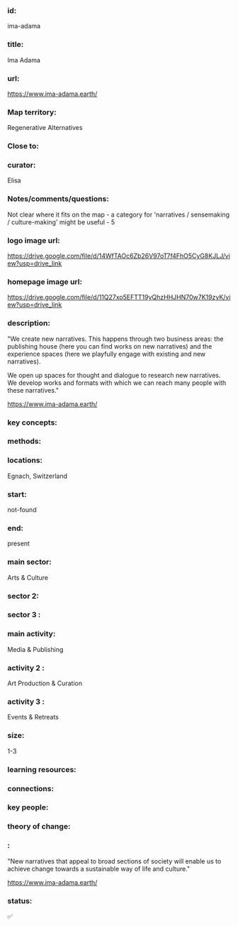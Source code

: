 ### id: 
  ima-adama
### title: 
  Ima Adama
### url: 
  https://www.ima-adama.earth/
### Map territory: 
  Regenerative Alternatives
### Close to: 
  
### curator: 
  Elisa
### Notes/comments/questions: 
  Not clear where it fits on the map - a category for 'narratives / sensemaking / culture-making' might be useful - 5
### logo image url: 
  https://drive.google.com/file/d/14WfTAOc6Zb26V97oT7f4FhO5CyG8KJLJ/view?usp=drive_link
### homepage image url: 
  https://drive.google.com/file/d/11Q27xo5EFTT19yQhzHHJHN70w7K19zyK/view?usp=drive_link
### description: 
  "We create new narratives. This happens through two business areas: the publishing house (here you can find works on new narratives) and the experience spaces (here we playfully engage with existing and new narratives).

We open up spaces for thought and dialogue to research new narratives. We develop works and formats with which we can reach many people with these narratives."

https://www.ima-adama.earth/
### key concepts: 
  
### methods: 
  
### locations: 
  Egnach, Switzerland
### start: 
  not-found
### end: 
  present
### main sector: 
  Arts & Culture
### sector 2: 
  
### sector 3 : 
  
### main activity: 
  Media & Publishing
### activity 2 : 
  Art Production & Curation
### activity 3 : 
  Events & Retreats
### size: 
  1-3
### learning resources: 
  
### connections: 
  
### key people: 
  
### theory of change: 
  
### : 
  "New narratives that appeal to broad sections of society will enable us to achieve change towards a sustainable way of life and culture."

https://www.ima-adama.earth/
### status: 
  ✅
